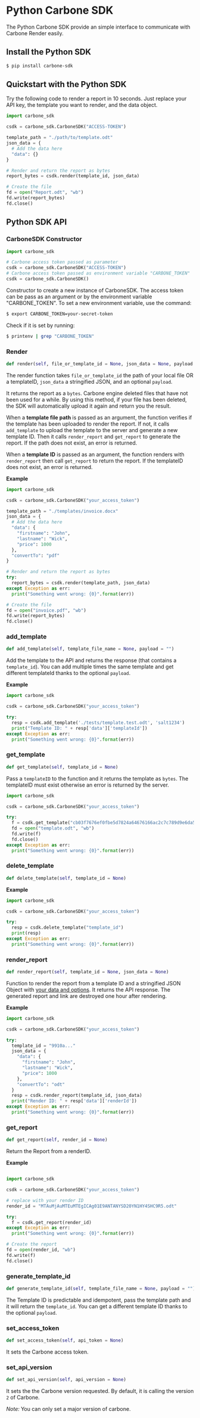 # Python Carbone SDK

The Python Carbone SDK provide an simple interface to communicate with Carbone Render easily.

## Install the Python SDK

```sh
$ pip install carbone-sdk
```

## Quickstart with the Python SDK

Try the following code to render a report in 10 seconds. Just replace your API key, the template you want to render, and the data object.

```python
import carbone_sdk

csdk = carbone_sdk.CarboneSDK("ACCESS-TOKEN")

template_path = "./path/to/template.odt"
json_data = {
  # Add the data here
  "data": {}
}

# Render and return the report as bytes
report_bytes = csdk.render(template_id, json_data)

# Create the file
fd = open("Report.odt", "wb")
fd.write(report_bytes)
fd.close()
```

## Python SDK API

### CarboneSDK Constructor
```python
import carbone_sdk

# Carbone access token passed as parameter
csdk = carbone_sdk.CarboneSDK("ACCESS-TOKEN")
# Carbone access token passed as environment variable "CARBONE_TOKEN"
csdk = carbone_sdk.CarboneSDK()
```
Constructor to create a new instance of CarboneSDK.
The access token can be pass as an argument or by the environment variable "CARBONE_TOKEN".
To set a new environment variable, use the command:
```bash
$ export CARBONE_TOKEN=your-secret-token
```
Check if it is set by running:
```bash
$ printenv | grep "CARBONE_TOKEN"
```
### Render
```python
def render(self, file_or_template_id = None, json_data = None, payload = "")
```
The render function takes `file_or_template_id` the path of your local file OR a templateID, `json_data` a stringified JSON, and an optional `payload`.

It returns the report as a `bytes`. Carbone engine deleted files that have not been used for a while. By using this method, if your file has been deleted, the SDK will automatically upload it again and return you the result.

When a **template file path** is passed as an argument, the function verifies if the template has been uploaded to render the report. If not, it calls `add_template` to upload the template to the server and generate a new template ID. Then it calls `render_report` and `get_report` to generate the report. If the path does not exist, an error is returned.

When a **template ID** is passed as an argument, the function renders with `render_report` then call `get_report` to return the report. If the templateID does not exist, an error is returned.

**Example**
```python
import carbone_sdk

csdk = carbone_sdk.CarboneSDK("your_access_token")

template_path = "./templates/invoice.docx"
json_data = {
  # Add the data here
  "data": {
    "firstname": "John",
    "lastname": "Wick",
    "price": 1000
  },
  "convertTo": "pdf"
}

# Render and return the report as bytes
try:
  report_bytes = csdk.render(template_path, json_data)
except Exception as err:
  print("Something went wrong: {0}".format(err))

# Create the file
fd = open("invoice.pdf", "wb")
fd.write(report_bytes)
fd.close()
```

### add_template
```python
def add_template(self, template_file_name = None, payload = "")
```
Add the template to the API and returns the response (that contains a `template_id`).
You can add multiple times the same template and get different templateId thanks to the optional `payload`.

**Example**
```python
import carbone_sdk

csdk = carbone_sdk.CarboneSDK("your_access_token")

try:
  resp = csdk.add_template('./tests/template.test.odt', 'salt1234')
  print("Template ID: " + resp['data']['templateId'])
except Exception as err:
  print("Something went wrong: {0}".format(err))
```
### get_template
```python
def get_template(self, template_id = None)
```

Pass a `templateID` to the function and it returns the template as `bytes`. The templateID must exist otherwise an error is returned by the server.

```python
import carbone_sdk

csdk = carbone_sdk.CarboneSDK("your_access_token")

try:
  f = csdk.get_template("cb03f7676ef0fbe5d7824a64676166ac2c7c789d9e6da5b7c0c46794911ee7a7")
  fd = open("template.odt", "wb")
  fd.write(f)
  fd.close()
except Exception as err:
  print("Something went wrong: {0}".format(err))
```
### delete_template
```python
def delete_template(self, template_id = None)
```
**Example**
```python
import carbone_sdk

csdk = carbone_sdk.CarboneSDK("your_access_token")

try:
  resp = csdk.delete_template("template_id")
  print(resp)
except Exception as err:
  print("Something went wrong: {0}".format(err))
```
### render_report
```python
def render_report(self, template_id = None, json_data = None)
```
Function to render the report from a template ID and a stringified JSON Object with [your data and options](https://carbone.io/api-reference.html#rendering-a-report). It returns the API response. The generated report and link are destroyed one hour after rendering.

**Example**
```python
import carbone_sdk

csdk = carbone_sdk.CarboneSDK("your_access_token")

try:
  template_id = "9910a..."
  json_data = {
    "data": {
      "firstname": "John",
      "lastname": "Wick",
      "price": 1000
    },
    "convertTo": "odt"
  }
  resp = csdk.render_report(template_id, json_data)
  print("Render ID: " + resp['data']['renderId'])
except Exception as err:
  print("Something went wrong: {0}".format(err))
```
### get_report
```python
def get_report(self, render_id = None)
```
Return the Report from a renderID.

**Example**

```python

import carbone_sdk

csdk = carbone_sdk.CarboneSDK("your_access_token")

# replace with your render ID
render_id = "MTAuMjAuMTEuMTEgICAg01E9ANTANYSD20YN1HY4SHC9R5.odt"

try:
  f = csdk.get_report(render_id)
except Exception as err:
  print("Something went wrong: {0}".format(err))

# Create the report
fd = open(render_id, "wb")
fd.write(f)
fd.close()
```
### generate_template_id
```python
def generate_template_id(self, template_file_name = None, payload = "")
```
The Template ID is predictable and idempotent, pass the template path and it will return the `template_id`.
You can get a different template ID thanks to the optional `payload`.


### set_access_token
```python
def set_access_token(self, api_token = None)
```
It sets the Carbone access token.

### set_api_version
```python
def set_api_version(self, api_version = None)
```
It sets the the Carbone version requested. By default, it is calling the version `2` of Carbone.

*Note:* You can only set a major version of carbone.